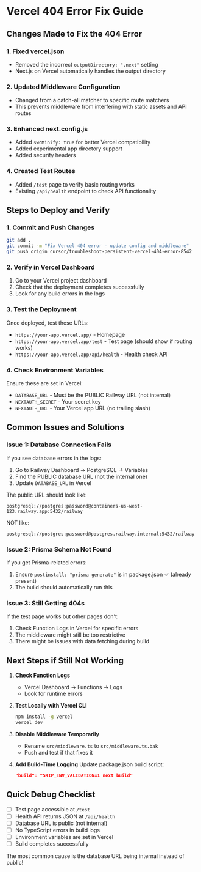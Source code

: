 # Vercel 404 Error Fix Guide

## Changes Made to Fix the 404 Error

### 1. Fixed vercel.json
- Removed the incorrect `outputDirectory: ".next"` setting
- Next.js on Vercel automatically handles the output directory

### 2. Updated Middleware Configuration
- Changed from a catch-all matcher to specific route matchers
- This prevents middleware from interfering with static assets and API routes

### 3. Enhanced next.config.js
- Added `swcMinify: true` for better Vercel compatibility
- Added experimental app directory support
- Added security headers

### 4. Created Test Routes
- Added `/test` page to verify basic routing works
- Existing `/api/health` endpoint to check API functionality

## Steps to Deploy and Verify

### 1. Commit and Push Changes
```bash
git add .
git commit -m "Fix Vercel 404 error - update config and middleware"
git push origin cursor/troubleshoot-persistent-vercel-404-error-8542
```

### 2. Verify in Vercel Dashboard
1. Go to your Vercel project dashboard
2. Check that the deployment completes successfully
3. Look for any build errors in the logs

### 3. Test the Deployment
Once deployed, test these URLs:
- `https://your-app.vercel.app/` - Homepage
- `https://your-app.vercel.app/test` - Test page (should show if routing works)
- `https://your-app.vercel.app/api/health` - Health check API

### 4. Check Environment Variables
Ensure these are set in Vercel:
- `DATABASE_URL` - Must be the PUBLIC Railway URL (not internal)
- `NEXTAUTH_SECRET` - Your secret key
- `NEXTAUTH_URL` - Your Vercel app URL (no trailing slash)

## Common Issues and Solutions

### Issue 1: Database Connection Fails
If you see database errors in the logs:
1. Go to Railway Dashboard → PostgreSQL → Variables
2. Find the PUBLIC database URL (not the internal one)
3. Update `DATABASE_URL` in Vercel

The public URL should look like:
```
postgresql://postgres:password@containers-us-west-123.railway.app:5432/railway
```

NOT like:
```
postgresql://postgres:password@postgres.railway.internal:5432/railway
```

### Issue 2: Prisma Schema Not Found
If you get Prisma-related errors:
1. Ensure `postinstall: "prisma generate"` is in package.json ✓ (already present)
2. The build should automatically run this

### Issue 3: Still Getting 404s
If the test page works but other pages don't:
1. Check Function Logs in Vercel for specific errors
2. The middleware might still be too restrictive
3. There might be issues with data fetching during build

## Next Steps if Still Not Working

1. **Check Function Logs**
   - Vercel Dashboard → Functions → Logs
   - Look for runtime errors

2. **Test Locally with Vercel CLI**
   ```bash
   npm install -g vercel
   vercel dev
   ```

3. **Disable Middleware Temporarily**
   - Rename `src/middleware.ts` to `src/middleware.ts.bak`
   - Push and test if that fixes it

4. **Add Build-Time Logging**
   Update package.json build script:
   ```json
   "build": "SKIP_ENV_VALIDATION=1 next build"
   ```

## Quick Debug Checklist

- [ ] Test page accessible at `/test`
- [ ] Health API returns JSON at `/api/health`
- [ ] Database URL is public (not internal)
- [ ] No TypeScript errors in build logs
- [ ] Environment variables are set in Vercel
- [ ] Build completes successfully

The most common cause is the database URL being internal instead of public!